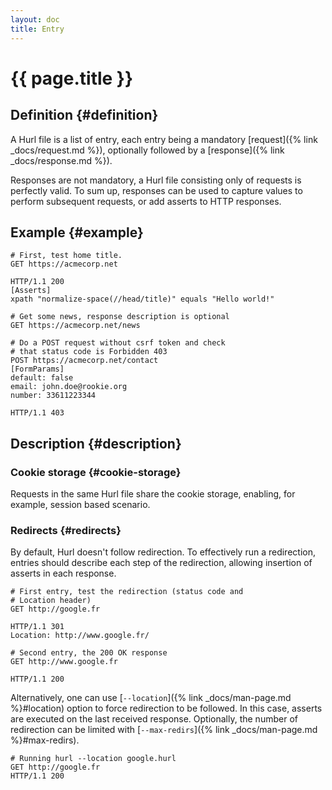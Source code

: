 ```yaml
---
layout: doc
title: Entry
---
```

# {{ page.title }}

## Definition {#definition}

A Hurl file is a list of entry, each entry being a mandatory [request]({% link _docs/request.md %}), 
optionally followed by a [response]({% link _docs/response.md %}). 

Responses are not mandatory, a Hurl file consisting only of requests is perfectly valid. To sum up, responses can be used 
to capture values to perform subsequent requests, or add asserts to HTTP responses.

## Example {#example}

```hurl
# First, test home title.
GET https://acmecorp.net

HTTP/1.1 200
[Asserts]
xpath "normalize-space(//head/title)" equals "Hello world!"

# Get some news, response description is optional
GET https://acmecorp.net/news

# Do a POST request without csrf token and check
# that status code is Forbidden 403
POST https://acmecorp.net/contact
[FormParams]
default: false
email: john.doe@rookie.org
number: 33611223344

HTTP/1.1 403
```

## Description {#description}

### Cookie storage {#cookie-storage}

Requests in the same Hurl file share the cookie storage, enabling, for example, session based scenario.

### Redirects {#redirects}

By default, Hurl doesn't follow redirection. To effectively run a redirection, entries should describe each step
of the redirection, allowing insertion of asserts in each response.

```hurl
# First entry, test the redirection (status code and
# Location header)
GET http://google.fr

HTTP/1.1 301
Location: http://www.google.fr/

# Second entry, the 200 OK response
GET http://www.google.fr

HTTP/1.1 200
``` 

Alternatively, one can use [`--location`]({% link _docs/man-page.md %}#location) option to force redirection
to be followed. In this case, asserts are executed on the last received response. Optionally, the number of 
redirection can be limited with [`--max-redirs`]({% link _docs/man-page.md %}#max-redirs).

```hurl
# Running hurl --location google.hurl
GET http://google.fr
HTTP/1.1 200
``` 
